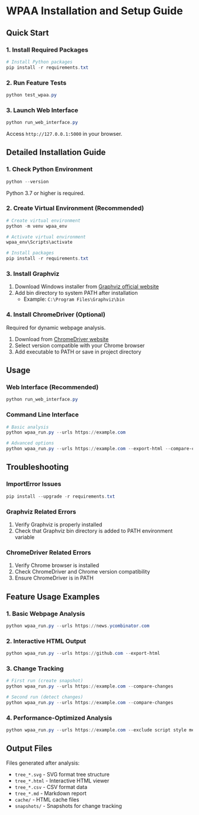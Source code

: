 # WPAA Installation and Setup Guide

## Quick Start

### 1. Install Required Packages

```powershell
# Install Python packages
pip install -r requirements.txt
```

### 2. Run Feature Tests

```powershell
python test_wpaa.py
```

### 3. Launch Web Interface

```powershell
python run_web_interface.py
```

Access `http://127.0.0.1:5000` in your browser.

## Detailed Installation Guide

### 1. Check Python Environment

```powershell
python --version
```

Python 3.7 or higher is required.

### 2. Create Virtual Environment (Recommended)

```powershell
# Create virtual environment
python -m venv wpaa_env

# Activate virtual environment
wpaa_env\Scripts\activate

# Install packages
pip install -r requirements.txt
```

### 3. Install Graphviz

1. Download Windows installer from [Graphviz official website](https://graphviz.org/download/)
2. Add bin directory to system PATH after installation
   - Example: `C:\Program Files\Graphviz\bin`

### 4. Install ChromeDriver (Optional)

Required for dynamic webpage analysis.

1. Download from [ChromeDriver website](https://sites.google.com/chromium.org/driver/)
2. Select version compatible with your Chrome browser
3. Add executable to PATH or save in project directory

## Usage

### Web Interface (Recommended)

```powershell
python run_web_interface.py
```

### Command Line Interface

```powershell
# Basic analysis
python wpaa_run.py --urls https://example.com

# Advanced options
python wpaa_run.py --urls https://example.com --export-html --compare-changes --show-performance
```

## Troubleshooting

### ImportError Issues

```powershell
pip install --upgrade -r requirements.txt
```

### Graphviz Related Errors

1. Verify Graphviz is properly installed
2. Check that Graphviz bin directory is added to PATH environment variable

### ChromeDriver Related Errors

1. Verify Chrome browser is installed
2. Check ChromeDriver and Chrome version compatibility
3. Ensure ChromeDriver is in PATH

## Feature Usage Examples

### 1. Basic Webpage Analysis

```powershell
python wpaa_run.py --urls https://news.ycombinator.com
```

### 2. Interactive HTML Output

```powershell
python wpaa_run.py --urls https://github.com --export-html
```

### 3. Change Tracking

```powershell
# First run (create snapshot)
python wpaa_run.py --urls https://example.com --compare-changes

# Second run (detect changes)
python wpaa_run.py --urls https://example.com --compare-changes
```

### 4. Performance-Optimized Analysis

```powershell
python wpaa_run.py --urls https://example.com --exclude script style meta --max-depth 5 --show-performance
```

## Output Files

Files generated after analysis:

- `tree_*.svg` - SVG format tree structure
- `tree_*.html` - Interactive HTML viewer
- `tree_*.csv` - CSV format data
- `tree_*.md` - Markdown report
- `cache/` - HTML cache files
- `snapshots/` - Snapshots for change tracking
